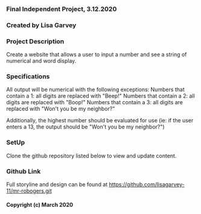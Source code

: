 ### Final Independent Project, 3.12.2020

### Created by Lisa Garvey

### Project Description

Create a website that allows a user to input a number and see a string of numerical and word display.

### Specifications

All output will be numerical with the following exceptions:
Numbers that contain a 1: all digits are replaced with "Beep!"
Numbers that contain a 2: all digits are replaced with "Boop!"
Numbers that contain a 3: all digits are replaced with "Won't you be my neighbor?"

Additionally, the highest number should be evaluated for use (ie: if the user enters a 13, the output should be "Won't you be my neighbor?")

### SetUp

Clone the github repository listed below to view and update content.

### Github Link

Full storyline and design can be found at https://github.com/lisagarvey-11/mr-robogers.git

#### Copyright (c) March 2020